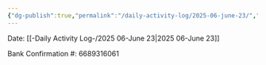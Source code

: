 ```yaml
---
{"dg-publish":true,"permalink":"/daily-activity-log/2025-06-june-23/","noteIcon":"","created":"2025-06-23T11:52:03.031-05:00"}
---
```


Date: [[-Daily Activity Log-/2025 06-June 23\|2025 06-June 23]]

Bank Confirmation #: 6689316061